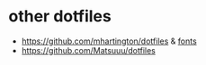 # other dotfiles

- <https://github.com/mhartington/dotfiles> & [fonts](https://github.com/mhartington/dotfiles/tree/main/config/fonts)
- <https://github.com/Matsuuu/dotfiles>
